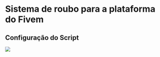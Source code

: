 # Sistema de roubo para a plataforma do Fivem


## Configuração do Script

![](https://media.discordapp.net/attachments/735338547711705108/856575773553197126/unknown.png?width=823&height=676)

